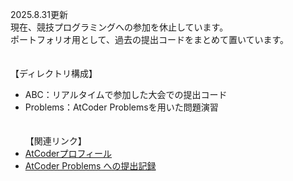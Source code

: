 2025.8.31更新\
現在、競技プログラミングへの参加を休止しています。\
ポートフォリオ用として、過去の提出コードをまとめて置いています。\
 \
 \
【ディレクトリ構成】
- ABC：リアルタイムで参加した大会での提出コード
- Problems：AtCoder Problemsを用いた問題演習
 \
 \
 \
【関連リンク】
- [AtCoderプロフィール](https://atcoder.jp/users/shokohs)
- [AtCoder Problems への提出記録](https://kenkoooo.com/atcoder/#/user/shokohs?userPageTab=Submissions)
